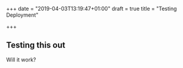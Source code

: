 +++
date = "2019-04-03T13:19:47+01:00"
draft = true
title = "Testing Deployment"

+++
## Testing this out

Will it work?

